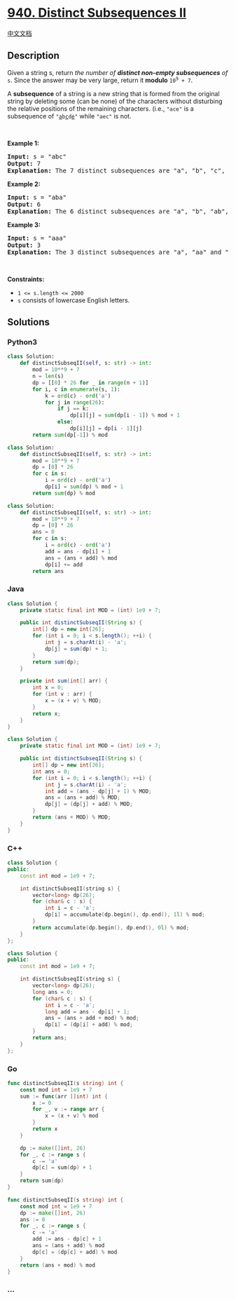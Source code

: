 # [940. Distinct Subsequences II](https://leetcode.com/problems/distinct-subsequences-ii)

[中文文档](/solution/0900-0999/0940.Distinct%20Subsequences%20II/README.md)

## Description

<p>Given a string s, return <em>the number of <strong>distinct non-empty subsequences</strong> of</em> <code>s</code>. Since the answer may be very large, return it <strong>modulo</strong> <code>10<sup>9</sup> + 7</code>.</p>
A <strong>subsequence</strong> of a string is a new string that is formed from the original string by deleting some (can be none) of the characters without disturbing the relative positions of the remaining characters. (i.e., <code>&quot;ace&quot;</code> is a subsequence of <code>&quot;<u>a</u>b<u>c</u>d<u>e</u>&quot;</code> while <code>&quot;aec&quot;</code> is not.
<p>&nbsp;</p>
<p><strong class="example">Example 1:</strong></p>

<pre>
<strong>Input:</strong> s = &quot;abc&quot;
<strong>Output:</strong> 7
<strong>Explanation:</strong> The 7 distinct subsequences are &quot;a&quot;, &quot;b&quot;, &quot;c&quot;, &quot;ab&quot;, &quot;ac&quot;, &quot;bc&quot;, and &quot;abc&quot;.
</pre>

<p><strong class="example">Example 2:</strong></p>

<pre>
<strong>Input:</strong> s = &quot;aba&quot;
<strong>Output:</strong> 6
<strong>Explanation:</strong> The 6 distinct subsequences are &quot;a&quot;, &quot;b&quot;, &quot;ab&quot;, &quot;aa&quot;, &quot;ba&quot;, and &quot;aba&quot;.
</pre>

<p><strong class="example">Example 3:</strong></p>

<pre>
<strong>Input:</strong> s = &quot;aaa&quot;
<strong>Output:</strong> 3
<strong>Explanation:</strong> The 3 distinct subsequences are &quot;a&quot;, &quot;aa&quot; and &quot;aaa&quot;.
</pre>

<p>&nbsp;</p>
<p><strong>Constraints:</strong></p>

<ul>
	<li><code>1 &lt;= s.length &lt;= 2000</code></li>
	<li><code>s</code> consists of lowercase English letters.</li>
</ul>

## Solutions

<!-- tabs:start -->

### **Python3**

```python
class Solution:
    def distinctSubseqII(self, s: str) -> int:
        mod = 10**9 + 7
        n = len(s)
        dp = [[0] * 26 for _ in range(n + 1)]
        for i, c in enumerate(s, 1):
            k = ord(c) - ord('a')
            for j in range(26):
                if j == k:
                    dp[i][j] = sum(dp[i - 1]) % mod + 1
                else:
                    dp[i][j] = dp[i - 1][j]
        return sum(dp[-1]) % mod
```

```python
class Solution:
    def distinctSubseqII(self, s: str) -> int:
        mod = 10**9 + 7
        dp = [0] * 26
        for c in s:
            i = ord(c) - ord('a')
            dp[i] = sum(dp) % mod + 1
        return sum(dp) % mod
```

```python
class Solution:
    def distinctSubseqII(self, s: str) -> int:
        mod = 10**9 + 7
        dp = [0] * 26
        ans = 0
        for c in s:
            i = ord(c) - ord('a')
            add = ans - dp[i] + 1
            ans = (ans + add) % mod
            dp[i] += add
        return ans
```

### **Java**

```java
class Solution {
    private static final int MOD = (int) 1e9 + 7;

    public int distinctSubseqII(String s) {
        int[] dp = new int[26];
        for (int i = 0; i < s.length(); ++i) {
            int j = s.charAt(i) - 'a';
            dp[j] = sum(dp) + 1;
        }
        return sum(dp);
    }

    private int sum(int[] arr) {
        int x = 0;
        for (int v : arr) {
            x = (x + v) % MOD;
        }
        return x;
    }
}
```

```java
class Solution {
    private static final int MOD = (int) 1e9 + 7;

    public int distinctSubseqII(String s) {
        int[] dp = new int[26];
        int ans = 0;
        for (int i = 0; i < s.length(); ++i) {
            int j = s.charAt(i) - 'a';
            int add = (ans - dp[j] + 1) % MOD;
            ans = (ans + add) % MOD;
            dp[j] = (dp[j] + add) % MOD;
        }
        return (ans + MOD) % MOD;
    }
}
```

### **C++**

```cpp
class Solution {
public:
    const int mod = 1e9 + 7;

    int distinctSubseqII(string s) {
        vector<long> dp(26);
        for (char& c : s) {
            int i = c - 'a';
            dp[i] = accumulate(dp.begin(), dp.end(), 1l) % mod;
        }
        return accumulate(dp.begin(), dp.end(), 0l) % mod;
    }
};
```

```cpp
class Solution {
public:
    const int mod = 1e9 + 7;

    int distinctSubseqII(string s) {
        vector<long> dp(26);
        long ans = 0;
        for (char& c : s) {
            int i = c - 'a';
            long add = ans - dp[i] + 1;
            ans = (ans + add + mod) % mod;
            dp[i] = (dp[i] + add) % mod;
        }
        return ans;
    }
};
```

### **Go**

```go
func distinctSubseqII(s string) int {
	const mod int = 1e9 + 7
	sum := func(arr []int) int {
		x := 0
		for _, v := range arr {
			x = (x + v) % mod
		}
		return x
	}

	dp := make([]int, 26)
	for _, c := range s {
		c -= 'a'
		dp[c] = sum(dp) + 1
	}
	return sum(dp)
}
```

```go
func distinctSubseqII(s string) int {
	const mod int = 1e9 + 7
	dp := make([]int, 26)
	ans := 0
	for _, c := range s {
		c -= 'a'
		add := ans - dp[c] + 1
		ans = (ans + add) % mod
		dp[c] = (dp[c] + add) % mod
	}
	return (ans + mod) % mod
}
```

### **...**

```

```

<!-- tabs:end -->
